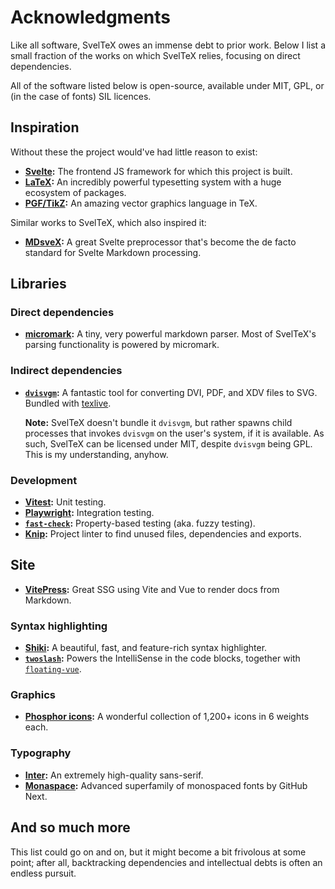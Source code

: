 
# Acknowledgments

Like all software, SvelTeX owes an immense debt to prior work. Below I list a
small fraction of the works on which SvelTeX relies, focusing on direct
dependencies.

All of the software listed below is open-source, available under MIT, GPL, or
(in the case of fonts) SIL licences.


## Inspiration

Without these the project would've had little reason to exist:

-   **[Svelte]:** The frontend JS framework for which this project is built.
-   **[LaTeX]:** An incredibly powerful typesetting system with a huge ecosystem
    of packages.
-   **[PGF/TikZ]:** An amazing vector graphics language in TeX.

Similar works to SvelTeX, which also inspired it:

-   **[MDsveX]:** A great Svelte preprocessor that's become the de facto
    standard for Svelte Markdown processing.

## Libraries

### Direct dependencies

-   **[micromark]:** A tiny, very powerful markdown parser. Most of SvelTeX's
    parsing functionality is powered by micromark.

### Indirect dependencies

-   **[`dvisvgm`]:** A fantastic tool for converting DVI, PDF, and XDV files to SVG.
    Bundled with [texlive].

    **Note:** SvelTeX doesn't bundle it `dvisvgm`, but rather spawns child processes
    that invokes `dvisvgm` on the user's system, if it is available. As such,
    SvelTeX can be licensed under MIT, despite `dvisvgm` being GPL. This is my
    understanding, anyhow.

### Development

-   **[Vitest]:** Unit testing.
-   **[Playwright]:** Integration testing.
-   **[`fast-check`]:** Property-based testing (aka. fuzzy testing).
-   **[Knip]:** Project linter to find unused files, dependencies and exports.


## Site

-   **[VitePress]:** Great SSG using Vite and Vue to render docs from Markdown.

### Syntax highlighting

-   **[Shiki]:** A beautiful, fast, and feature-rich syntax highlighter.
-   **[`twoslash`]:** Powers the IntelliSense in the code blocks, together with [`floating-vue`].

### Graphics

-   **[Phosphor icons]:** A wonderful collection of 1,200+ icons in 6 weights
    each.

### Typography

-   **[Inter]:** An extremely high-quality sans-serif.
-   **[Monaspace]:** Advanced superfamily of monospaced fonts by GitHub Next.


## And so much more

This list could go on and on, but it might become a bit frivolous at some point;
after all, backtracking dependencies and intellectual debts is often an endless
pursuit.


[Svelte]: https://svelte.dev
[LaTeX]: https://www.latex-project.org
[PGF/TikZ]: https://www.ctan.org/pkg/pgf
[MDsveX]: https://mdsvex.pngwn.io/

[micromark]: https://github.com/micromark/micromark

[`dvisvgm`]: https://dvisvgm.de/
[texlive]: https://en.wikipedia.org/wiki/TeX_Live

[Vitest]: https://vitest.dev/
[Playwright]: https://playwright.dev/
[`fast-check`]: https://fast-check.dev/
[Knip]: https://knip.dev/

[VitePress]: https://vitepress.dev/
[Shiki]: https://shiki.style/
[`twoslash`]: https://shikijs.github.io/twoslash/
[`floating-vue`]: https://floating-vue.starpad.dev/

[Phosphor icons]: https://phosphoricons.com/
[Inter]: https://rsms.me/inter/
[Monaspace]: https://monaspace.githubnext.com/
